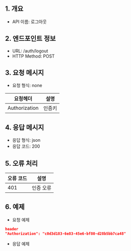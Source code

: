 ## 1. 개요
- API 이름: 로그아웃

## 2. 엔드포인트 정보
- URL: /auth/logout
- HTTP Method: POST

## 3. 요청 메시지
- 요청 형식: none

| 요청헤더 | 설명 |
|----------|------|
| Authorization | 인증키 |

## 4. 응답 메시지
- 응답 형식: json
- 응답 코드: 200

## 5. 오류 처리
| 오류 코드 | 설명 |
|----------|------|
| 401 | 인증 오류 |

## 6. 예제
- 요청 예제
```json
header
"Authorization": "c0d3d183-6e83-45e6-bf80-d28b5bb7ca48"
```
- 응답 예제
```json
```

